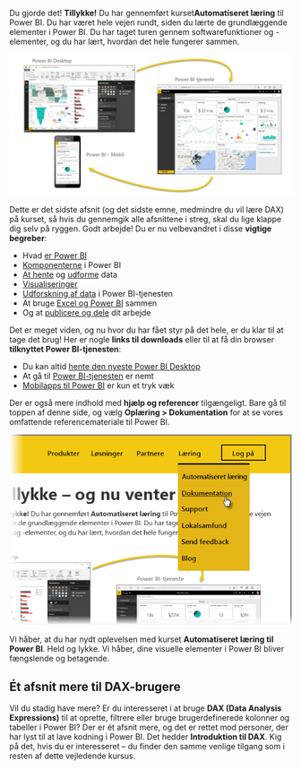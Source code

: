 Du gjorde det! **Tillykke!** Du har gennemført kurset**Automatiseret læring** til Power BI. Du har været hele vejen rundt, siden du lærte de grundlæggende elementer i Power BI. Du har taget turen gennem softwarefunktioner og -elementer, og du har lært, hvordan det hele fungerer sammen.

![](media/6-5-guided-learning-completion/c0a0_2.png)

Dette er det sidste afsnit (og det sidste emne, medmindre du vil lære DAX) på kurset, så hvis du gennemgik alle afsnittene i streg, skal du lige klappe dig selv på ryggen. Godt arbejde! Du er nu velbevandret i disse **vigtige begreber**:

* Hvad [er Power BI](../gettingstarted.yml#step-1)
* [Komponenterne](../gettingstarted.yml#step-3) i Power BI
* [At hente](../gettingdata.yml#step-3) og [udforme](../modeling.yml#step-1) data
* [Visualiseringer](../visualizations.yml#step-1)
* [Udforskning af data](../exploringdata.yml#step-1) i Power BI-tjenesten
* At bruge [Excel og Power BI](../powerbiandexcel.yml#step-1) sammen
* Og at [publicere og dele](../publishingandsharing.yml#step-1) dit arbejde

Det er meget viden, og nu hvor du har fået styr på det hele, er du klar til at tage det brug! Her er nogle **links til downloads** eller til at få din browser **tilknyttet Power BI-tjenesten**:

* Du kan altid [hente den nyeste Power BI Desktop](https://powerbi.microsoft.com/desktop)
* At gå til [Power BI-tjenesten](https://powerbi.microsoft.com/) er nemt
* [Mobilapps til Power BI](https://powerbi.microsoft.com/mobile/) er kun et tryk væk

Der er også mere indhold med **hjælp og referencer** tilgængeligt. Bare gå til toppen af denne side, og vælg **Oplæring > Dokumentation** for at se vores omfattende referencemateriale til Power BI.

![](media/6-5-guided-learning-completion/6-5_1.png)

Vi håber, at du har nydt oplevelsen med kurset **Automatiseret læring til Power BI**. Held og lykke. Vi håber, dine visuelle elementer i Power BI bliver fængslende og betagende.

## <a name="one-more-section-for-dax-users"></a>Ét afsnit mere til DAX-brugere
Vil du stadig have mere? Er du interesseret i at bruge **DAX (Data Analysis Expressions)** til at oprette, filtrere eller bruge brugerdefinerede kolonner og tabeller i Power BI? Der er ét afsnit mere, og det er rettet mod personer, der har lyst til at lave kodning i Power BI. Det hedder **Introduktion til DAX**. Kig på det, hvis du er interesseret – du finder den samme venlige tilgang som i resten af dette vejledende kursus.

